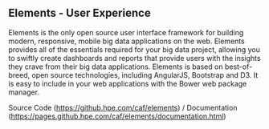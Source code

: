 ## Elements - User Experience

Elements is the only open source user interface framework for building modern, responsive, mobile big data applications on the web. Elements
provides all of the essentials required for your big data project, allowing you to swiftly create dashboards and reports that provide users with the
insights they crave from their big data applications. Elements is based on best-of-breed, open source technologies, including AngularJS,
Bootstrap and D3. It is easy to include in your web applications with the Bower web package manager.

Source Code (https://github.hpe.com/caf/elements) / Documentation (https://pages.github.hpe.com/caf/elements/documentation.html)